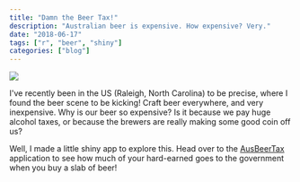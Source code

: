 ```yaml
---
title: "Damn the Beer Tax!"
description: "Australian beer is expensive. How expensive? Very."
date: "2018-06-17"
tags: ["r", "beer", "shiny"]
categories: ["blog"]
---
```


<!-- Time-stamp: <2018-06-17 20:02:40 (slane)> -->

![](/beer/beer.png)

I've recently been in the US (Raleigh, North Carolina) to be precise, where I found the beer scene to be kicking! Craft beer everywhere, and very inexpensive. Why is our beer so expensive? Is it because we pay huge alcohol taxes, or because the brewers are really making some good coin off us?

Well, I made a little shiny app to explore this. Head over to the [AusBeerTax](https://stevelane.shinyapps.io/ausbeertax/) application to see how much of your hard-earned goes to the government when you buy a slab of beer!
